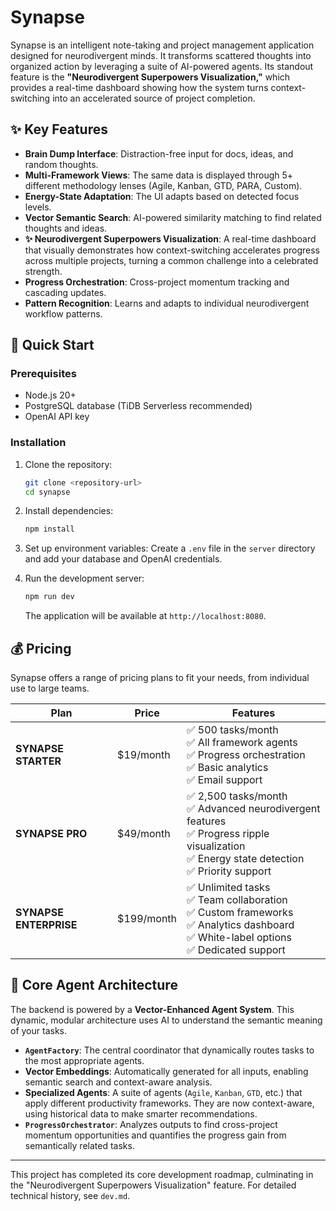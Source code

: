 # Synapse

Synapse is an intelligent note-taking and project management application designed for neurodivergent minds. It transforms scattered thoughts into organized action by leveraging a suite of AI-powered agents. Its standout feature is the **"Neurodivergent Superpowers Visualization,"** which provides a real-time dashboard showing how the system turns context-switching into an accelerated source of project completion.

## ✨ Key Features

- **Brain Dump Interface**: Distraction-free input for docs, ideas, and random thoughts.
- **Multi-Framework Views**: The same data is displayed through 5+ different methodology lenses (Agile, Kanban, GTD, PARA, Custom).
- **Energy-State Adaptation**: The UI adapts based on detected focus levels.
- **Vector Semantic Search**: AI-powered similarity matching to find related thoughts and ideas.
- **✨ Neurodivergent Superpowers Visualization**: A real-time dashboard that visually demonstrates how context-switching accelerates progress across multiple projects, turning a common challenge into a celebrated strength.
- **Progress Orchestration**: Cross-project momentum tracking and cascading updates.
- **Pattern Recognition**: Learns and adapts to individual neurodivergent workflow patterns.

## 🚀 Quick Start

### Prerequisites

- Node.js 20+
- PostgreSQL database (TiDB Serverless recommended)
- OpenAI API key

### Installation

1.  Clone the repository:
    ```bash
    git clone <repository-url>
    cd synapse
    ```

2.  Install dependencies:
    ```bash
    npm install
    ```

3.  Set up environment variables:
    Create a `.env` file in the `server` directory and add your database and OpenAI credentials.

4.  Run the development server:
    ```bash
    npm run dev
    ```
    The application will be available at `http://localhost:8080`.

## 💰 Pricing

Synapse offers a range of pricing plans to fit your needs, from individual use to large teams.

| Plan                 | Price      | Features                                                                                                                                                             |
| -------------------- | ---------- | -------------------------------------------------------------------------------------------------------------------------------------------------------------------- |
| **SYNAPSE STARTER**  | $19/month  | ✅ 500 tasks/month<br/>✅ All framework agents<br/>✅ Progress orchestration<br/>✅ Basic analytics<br/>✅ Email support                                                       |
| **SYNAPSE PRO**      | $49/month  | ✅ 2,500 tasks/month<br/>✅ Advanced neurodivergent features<br/>✅ Progress ripple visualization<br/>✅ Energy state detection<br/>✅ Priority support                      |
| **SYNAPSE ENTERPRISE** | $199/month | ✅ Unlimited tasks<br/>✅ Team collaboration<br/>✅ Custom frameworks<br/>✅ Analytics dashboard<br/>✅ White-label options<br/>✅ Dedicated support                        |

## 🤖 Core Agent Architecture

The backend is powered by a **Vector-Enhanced Agent System**. This dynamic, modular architecture uses AI to understand the semantic meaning of your tasks.

- **`AgentFactory`**: The central coordinator that dynamically routes tasks to the most appropriate agents.
- **Vector Embeddings**: Automatically generated for all inputs, enabling semantic search and context-aware analysis.
- **Specialized Agents**: A suite of agents (`Agile`, `Kanban`, `GTD`, etc.) that apply different productivity frameworks. They are now context-aware, using historical data to make smarter recommendations.
- **`ProgressOrchestrator`**: Analyzes outputs to find cross-project momentum opportunities and quantifies the progress gain from semantically related tasks.

---

This project has completed its core development roadmap, culminating in the "Neurodivergent Superpowers Visualization" feature. For detailed technical history, see `dev.md`.
